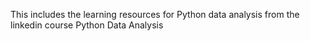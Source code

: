 This includes the learning resources for Python data analysis from the linkedin course Python Data Analysis
